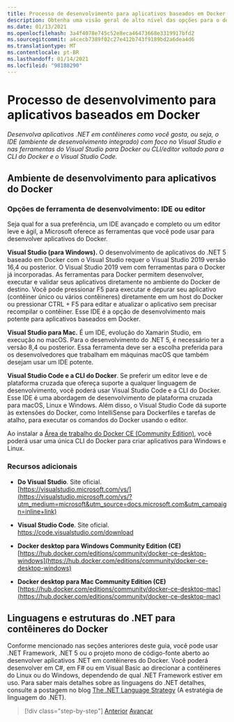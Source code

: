 ```yaml
---
title: Processo de desenvolvimento para aplicativos baseados em Docker
description: Obtenha uma visão geral de alto nível das opções para o desenvolvimento de aplicativos baseados em Docker. Usando sua escolha do Visual Studio para Windows, Visual Studio para Mac ou Visual Studio Code para suporte multiplataforma (Windows, macOS e Linux).
ms.date: 01/13/2021
ms.openlocfilehash: 3a4f4078e745c52e8eca46473668e3319917bfd2
ms.sourcegitcommit: a4cecb7389f02c27e412b743f9189bd2a6dea4d6
ms.translationtype: MT
ms.contentlocale: pt-BR
ms.lasthandoff: 01/14/2021
ms.locfileid: "98188290"
---
```

# <a name="development-process-for-docker-based-applications"></a>Processo de desenvolvimento para aplicativos baseados em Docker

*Desenvolva aplicativos .NET em contêineres como você gosta, ou seja, o IDE (ambiente de desenvolvimento integrado) com foco no Visual Studio e nas ferramentas do Visual Studio para Docker ou CLI/editor voltado para a CLI do Docker e o Visual Studio Code.*

## <a name="development-environment-for-docker-apps"></a>Ambiente de desenvolvimento para aplicativos do Docker

### <a name="development-tool-choices-ide-or-editor"></a>Opções de ferramenta de desenvolvimento: IDE ou editor

Seja qual for a sua preferência, um IDE avançado e completo ou um editor leve e ágil, a Microsoft oferece as ferramentas que você pode usar para desenvolver aplicativos do Docker.

**Visual Studio (para Windows).** O desenvolvimento de aplicativos do .NET 5 baseado em Docker com o Visual Studio requer o Visual Studio 2019 versão 16,4 ou posterior. O Visual Studio 2019 vem com ferramentas para o Docker já incorporadas. As ferramentas para Docker permitem desenvolver, executar e validar seus aplicativos diretamente no ambiente do Docker de destino. Você pode pressionar F5 para executar e depurar seu aplicativo (contêiner único ou vários contêineres) diretamente em um host do Docker ou pressionar CTRL + F5 para editar e atualizar o aplicativo sem precisar recompilar o contêiner. Esse IDE é a opção de desenvolvimento mais potente para aplicativos baseados em Docker.

**Visual Studio para Mac.** É um IDE, evolução do Xamarin Studio, em execução no macOS. Para o desenvolvimento do .NET 5, é necessário ter a versão 8,4 ou posterior. Essa ferramenta deve ser a escolha preferida para os desenvolvedores que trabalham em máquinas macOS que também desejam usar um IDE potente.

**Visual Studio Code e a CLI do Docker**. Se preferir um editor leve e de plataforma cruzada que ofereça suporte a qualquer linguagem de desenvolvimento, você poderá usar Visual Studio Code e a CLI do Docker. Esse IDE é uma abordagem de desenvolvimento de plataforma cruzada para macOS, Linux e Windows. Além disso, o Visual Studio Code dá suporte às extensões do Docker, como IntelliSense para Dockerfiles e tarefas de atalho, para executar os comandos do Docker usando o editor.

Ao instalar a [Área de trabalho do Docker CE (Community Edition)](https://hub.docker.com/search/?type=edition&offering=community), você poderá usar uma única CLI do Docker para criar aplicativos para Windows e Linux.

### <a name="additional-resources"></a>Recursos adicionais

- **Do Visual Studio**. Site oficial. \
  [https://visualstudio.microsoft.com/vs/](https://visualstudio.microsoft.com/vs/?utm_medium=microsoft&utm_source=docs.microsoft.com&utm_campaign=inline+link)

- **Visual Studio Code**. Site oficial. \
  <https://code.visualstudio.com/download>

- **Docker desktop para Windows Community Edition (CE)** \
  [https://hub.docker.com/editions/community/docker-ce-desktop-windows](https://hub.docker.com/editions/community/docker-ce-desktop-windows)

- **Docker desktop para Mac Community Edition (CE)** \
  [https://hub.docker.com/editions/community/docker-ce-desktop-mac](https://hub.docker.com/editions/community/docker-ce-desktop-mac)

## <a name="net-languages-and-frameworks-for-docker-containers"></a>Linguagens e estruturas do .NET para contêineres do Docker

Conforme mencionado nas seções anteriores deste guia, você pode usar .NET Framework, .NET 5 ou o projeto mono de código-fonte aberto ao desenvolver aplicativos .NET em contêineres do Docker. Você poderá desenvolver em C\#, em F\# ou em Visual Basic ao direcionar a contêineres do Linux ou do Windows, dependendo de qual .NET Framework estiver em uso. Para saber mais detalhes sobre as linguagens do .NET detalhes, consulte a postagem no blog [The .NET Language Strategy](https://devblogs.microsoft.com/dotnet/the-net-language-strategy/) (A estratégia de linguagem do .NET).

>[!div class="step-by-step"]
>[Anterior](../architect-microservice-container-applications/scalable-available-multi-container-microservice-applications.md) 
> [Avançar](docker-app-development-workflow.md)
